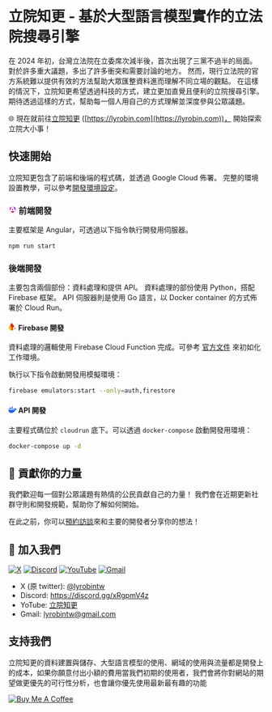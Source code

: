 # 立院知更 - 基於大型語言模型實作的立法院搜尋引擎

在 2024 年初，台灣立法院在立委席次減半後，首次出現了三黨不過半的局面。
對於許多重大議題，多出了許多衝突和需要討論的地方。
然而，現行立法院的官方系統難以提供有效的方法幫助大眾匯整資料進而理解不同立場的觀點。
在這樣的情況下，立院知更希望透過科技的方式，建立更加直覺且便利的立院搜尋引擎。
期待透過這樣的方式，幫助每一個人用自己的方式理解並深度參與公眾議題。

🌐 現在就前往[立院知更](https://lyrobin.com) ([https://lyrobin.com](https://lyrobin.com))，
開始探索立院大小事！

## 快速開始

立院知更包含了前端和後端的程式碼，並透過 Google Cloud 佈署。
完整的環境設置教學，可以參考[開發環境設定](docs/environment_setup.md)。

### <img src="docs/assets/angular.png" alt="angular" width="16"/> 前端開發

主要框架是 Angular，可透過以下指令執行開發用伺服器。

```bash
npm run start
```

### 後端開發

主要包含兩個部份：資料處理和提供 API。
資料處理的部份使用 Python，搭配 Firebase 框架。
API 伺服器則是使用 Go 語言，以 Docker container 的方式佈署於 Cloud Run。

#### <img src="docs/assets/firebase.png" alt="firebase" width="16"/> Firebase 開發

資料處理的邏輯使用 Firebase Cloud Function 完成。可參考
[官方文件](https://firebase.google.com/docs/functions/get-started?gen=2nd)
來初如化工作環境。

執行以下指令啟動開發用模擬環境：

```bash
firebase emulators:start --only=auth,firestore
```

#### <img src="docs/assets/docker.png" alt="docker" width="16"/> API 開發

主要程式碼位於 `cloudrun` 底下。可以透過 `docker-compose` 啟動開發用環境：

```bash
docker-compose up -d
```

## 🔰 貢獻你的力量

我們歡迎每一個對公眾議題有熱情的公民貢獻自己的力量！
我們會在近期更新社群守則和開發規範，幫助你了解如何開始。

在此之前，你可以[預約訪談](https://calendar.app.google/YrNrYZLWvxmT4VvT9)來和主要的開發者分享你的想法！

## 📣 加入我們

[![X](https://img.shields.io/badge/@lyrobintw-%23000000.svg?style=for-the-badge&logo=X&logoColor=white)](https://x.com/lyrobintw)
[![Discord](https://img.shields.io/badge/Discord-%235865F2.svg?style=for-the-badge&logo=discord&logoColor=white)](https://discord.gg/xRgpmV4z)
[![YouTube](https://img.shields.io/badge/YouTube-%23FF0000.svg?style=for-the-badge&logo=YouTube&logoColor=white)](https://www.youtube.com/channel/UC-ZDaiyWzJRLLB0pklIEoOQ)
[![Gmail](https://img.shields.io/badge/Gmail-D14836?style=for-the-badge&logo=gmail&logoColor=white)](mailto:lyrobin@gmail.com)

- X (原 twitter): [@lyrobintw](https://x.com/lyrobintw)
- Discord: https://discord.gg/xRgpmV4z
- YoTube: [立院知更](https://www.youtube.com/channel/UC-ZDaiyWzJRLLB0pklIEoOQ)
- Gmail: lyrobintw@gmail.com

## 支持我們

立院知更的資料建置與儲存、大型語言模型的使用、網域的使用與流量都是開發上的成本，如果你願意付出小額的費用當我們初期的使用者，我們會將你對網站的期望做更優先的可行性分析，也會讓你優先使用最新最有趣的功能

<a
    href="https://www.buymeacoffee.com/blueworryb6"
    target="_blank"
    class="mx-2">
<img
    src="https://cdn.buymeacoffee.com/buttons/v2/default-yellow.png"
    alt="Buy Me A Coffee"
    style="height: 40px !important; width: 180px !important" />
</a>
